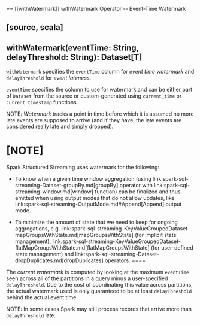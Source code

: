 == [[withWatermark]] withWatermark Operator -- Event-Time Watermark

[source, scala]
----
withWatermark(eventTime: String, delayThreshold: String): Dataset[T]
----

`withWatermark` specifies the `eventTime` column for *event time watermark* and `delayThreshold` for *event lateness*.

`eventTime` specifies the column to use for watermark and can be either part of `Dataset` from the source or custom-generated using `current_time` or `current_timestamp` functions.

NOTE: *Watermark* tracks a point in time before which it is assumed no more late events are supposed to arrive (and if they have, the late events are considered really late and simply dropped).

[NOTE]
====
Spark Structured Streaming uses watermark for the following:

* To know when a given time window aggregation (using link:spark-sql-streaming-Dataset-groupBy.md[groupBy] operator with link:spark-sql-streaming-window.md[window] function) can be finalized and thus emitted when using output modes that do not allow updates, like link:spark-sql-streaming-OutputMode.md#Append[Append] output mode.

* To minimize the amount of state that we need to keep for ongoing aggregations, e.g. link:spark-sql-streaming-KeyValueGroupedDataset-mapGroupsWithState.md[mapGroupsWithState] (for implicit state management), link:spark-sql-streaming-KeyValueGroupedDataset-flatMapGroupsWithState.md[flatMapGroupsWithState] (for user-defined state management) and link:spark-sql-streaming-Dataset-dropDuplicates.md[dropDuplicates] operators.
====

The *current watermark* is computed by looking at the maximum `eventTime` seen across all of the partitions in a query minus a user-specified `delayThreshold`. Due to the cost of coordinating this value across partitions, the actual watermark used is only guaranteed to be at least `delayThreshold` behind the actual event time.

NOTE: In some cases Spark may still process records that arrive more than `delayThreshold` late.
